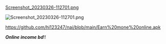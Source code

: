 [Screenshot_20230326-112701.png](https://user-images.githubusercontent.com/77428619/227757279-9d94245b-3227-465a-8944-7080486ef4d5.png)



![Screenshot_20230326-112701.png](https://user-images.githubusercontent.com/77428619/227757207-50950903-55d2-422f-b42a-92c7a78abf4a.png)


[]()https://github.com/hi123247/nai/blob/main/Earn%20mone%20online.apk


_**Online income bd**_!!
